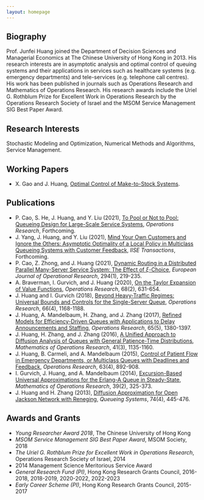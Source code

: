 ```yaml
---
layout: homepage
---
```


## Biography

Prof. Junfei Huang joined the Department of Decision Sciences and Managerial Economics at The Chinese University of Hong Kong in 2013. His research interests are in asymptotic analysis and optimal control of queuing systems and their applications in services such as healthcare systems (e.g. emergency departments) and tele-services (e.g. telephone call centres). His work has been published in journals such as Operations Research and Mathematics of Operations Research. His research awards include the Uriel G. Rothblum Prize for Excellent Work in Operations Research by the Operations Research Society of Israel and the MSOM Service Management SIG Best Paper Award.

## Research Interests

Stochastic Modeling and Optimization, Numerical Methods and Algorithms, Service Management.

## Working Papers

<!-- - X. Gao, J. Huang and J. Zhang, [Technical Note -- Optimal Control of Omnichannel Service Systems with Pick-up Guarantees](./papers/OmniChannel_HlambdaG.pdf) -->
- X. Gao  and J. Huang, [Optimal Control of Make-to-Stock Systems](./papers/BCP.pdf).


## Publications

<!-- - J. Huang, A. Mandelbaum and P. Mom$\check{c}$ilovi$\acute{c}$, [Appointment-Driven QED Queues](./papers/). -->
- P. Cao, S. He, J. Huang, and Y. Liu (2021), [To Pool or Not to Pool: Queueing Design for Large-Scale Service Systems](https://doi.org/10.1287/opre.2019.1976), *Operations Research*, Forthcoming.
- J. Yang, J. Huang, and Y. Liu (2021), [Mind Your Own Customers and Ignore the Others: Asymptotic Optimality of a Local Policy in Multiclass Queueing Systems with Customer Feedback](https://www.tandfonline.com/doi/full/10.1080/24725854.2021.1952358), *IISE Transactions*, Forthcoming.
- P. Cao, Z. Zhong, and J. Huang (2021), [Dynamic Routing in a Distributed Parallel Many-Server Service System: The Effect of $\xi$-Choice](https://doi.org/10.1016/j.ejor.2021.01.026), *European Journal of Operational Research*, 294(1), 219-235.
- A. Braverman, I. Gurvich, and J. Huang (2020), [On the Taylor Expansion of Value Functions](https://doi.org/10.1287/opre.2019.1903), *Operations Research*, 68(2), 631-654.
- J. Huang and I. Gurvich (2018), [Beyond Heavy-Traffic Regimes: Universal Bounds and Controls for the Single-Server Queue](https://doi.org/10.1287/opre.2017.1715), *Operations Research*, 66(4), 1168-1188.
- J. Huang, A. Mandelbaum, H. Zhang, and J. Zhang (2017), [Refined Models for Efficiency-Driven Queues with Applications to Delay Announcements and Staffing](https://doi.org/10.1287/opre.2017.1619), *Operations Research*, 65(5), 1380-1397.
- J. Huang, H. Zhang, and J. Zhang (2016), [A Unified Approach to Diffusion Analysis of Queues with General Patience-Time Distributions](https://doi.org/10.1287/moor.2015.0772), *Mathematics of Operations Research*, 41(3), 1135-1160.
- J. Huang, B. Carmeli, and A. Mandelbaum (2015), [Control of Patient Flow in Emergency Departments, or Multiclass Queues with Deadlines and Feedback](https://doi.org/10.1287/opre.2015.1389), *Operations Research*, 63(4), 892-908.
- I. Gurvich, J. Huang, and A. Mandelbaum (2014), [Excursion-Based Universal Approximations for the Erlang-A Queue in Steady-State](https://doi.org/10.1287/moor.2013.0606), *Mathematics of Operations Research*, 39(2), 325-373.
- J. Huang and H. Zhang (2013), [Diffusion Approximation for Open Jackson Network with Reneging](https://link.springer.com/article/10.1007/s11134-012-9335-5), *Queueing Systems*, 74(4), 445-476.

## Awards and Grants

- *Young Researcher Award 2018*, The Chinese University of Hong Kong
- *MSOM Service Management SIG Best Paper Award*, MSOM Society, 2018
- *The Uriel G. Rothblum Prize for Excellent Work in Operations Research*, Operations Research Society of Israel, 2014
- 2014 Management Science Meritorious Service Award
- *General Research Fund (PI)*, Hong Kong Research Grants Council, 2016-2018, 2018-2019, 2020-2022, 2022-2023
- *Early Career Scheme (PI)*, Hong Kong Research Grants Council, 2015-2017